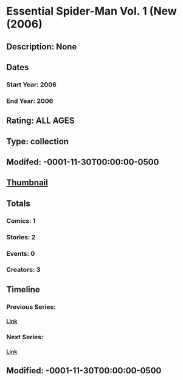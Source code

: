 # Essential Spider-Man Vol. 1 (New (2006)
## Description: None
## Dates
### Start Year: 2006
### End Year: 2006
## Rating: ALL AGES
## Type: collection
## Modifed: -0001-11-30T00:00:00-0500
## [Thumbnail](http://i.annihil.us/u/prod/marvel/i/mg/6/80/4bc5f806a2468.jpg)
## Totals
### Comics: 1
### Stories: 2
### Events: 0
### Creators: 3
## Timeline
### Previous Series: 
#### [Link]()
### Next Series: 
#### [Link]()
## Modified: -0001-11-30T00:00:00-0500